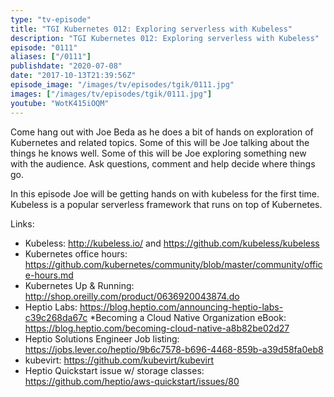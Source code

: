 ```yaml
---
type: "tv-episode"
title: "TGI Kubernetes 012: Exploring serverless with Kubeless"
description: "TGI Kubernetes 012: Exploring serverless with Kubeless"
episode: "0111"
aliases: ["/0111"]
publishdate: "2020-07-08"
date: "2017-10-13T21:39:56Z"
episode_image: "/images/tv/episodes/tgik/0111.jpg"
images: ["/images/tv/episodes/tgik/0111.jpg"]
youtube: "WotK415iOQM"
---
```


Come hang out with Joe Beda as he does a bit of hands on exploration of Kubernetes and related topics. Some of this will be Joe talking about the things he knows well. Some of this will be Joe exploring something new with the audience. Ask questions, comment and help decide where things go.

In this episode Joe will be getting hands on with kubeless for the first time.  Kubeless is a popular serverless framework that runs on top of Kubernetes.

Links:
* Kubeless: http://kubeless.io/ and https://github.com/kubeless/kubeless
* Kubernetes office hours: https://github.com/kubernetes/community/blob/master/community/office-hours.md
* Kubernetes Up &amp; Running: http://shop.oreilly.com/product/0636920043874.do
* Heptio Labs: https://blog.heptio.com/announcing-heptio-labs-c39c268da67c
*Becoming a Cloud Native Organization eBook: https://blog.heptio.com/becoming-cloud-native-a8b82be02d27
* Heptio Solutions Engineer Job listing: https://jobs.lever.co/heptio/9b6c7578-b696-4468-859b-a39d58fa0eb8
* kubevirt: https://github.com/kubevirt/kubevirt
* Heptio Quickstart issue w/ storage classes: https://github.com/heptio/aws-quickstart/issues/80
